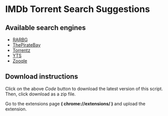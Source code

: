# IMDb Torrent Search Suggestions

## Available search engines
- [RARBG](https://rarbg.to/torrents.php?search=)
- [ThePirateBay](https://thepiratebay.org/search/%s/)
- [Torrentz](https://torrentz.eu/search?f=%s)
- [YTS](https://yts.am/browse-movies/%s/)
- [Zooqle](https://zooqle.com/search?q=%s)

## Download instructions

Click on the above *Code* button to download the latest version of this script.
Then, click download as a zip file.

Go to the extensions page **( chrome://extensions/ )** and upload the extension.
